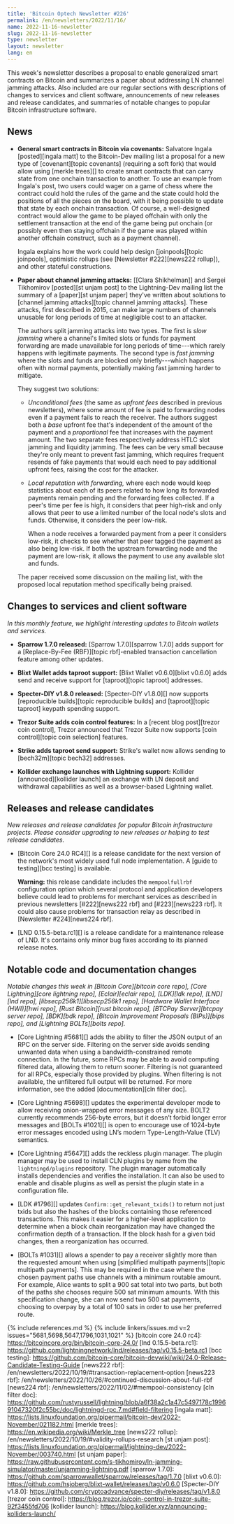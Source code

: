 ```yaml
---
title: 'Bitcoin Optech Newsletter #226'
permalink: /en/newsletters/2022/11/16/
name: 2022-11-16-newsletter
slug: 2022-11-16-newsletter
type: newsletter
layout: newsletter
lang: en
---
```

This week's newsletter describes a proposal to enable generalized smart
contracts on Bitcoin and summarizes a paper about addressing LN channel
jamming attacks.  Also included are our regular sections with
descriptions of changes to services and client software, announcements
of new releases and release candidates, and summaries of notable changes
to popular Bitcoin infrastructure software.

## News

- **General smart contracts in Bitcoin via covenants:** Salvatore Ingala
  [posted][ingala matt] to the Bitcoin-Dev mailing list a proposal for a
  new type of [covenant][topic covenants] (requiring a soft fork) that
  would allow using [merkle trees][] to create smart contracts that can
  carry state from one onchain transaction to another.  To use an
  example from Ingala's post, two users could wager on a game of chess
  where the contract could hold the rules of the game and the state
  could hold the positions of all the pieces on the board, with it being
  possible to update that state by each onchain transaction.  Of course,
  a well-designed contract would allow the game to be played offchain
  with only the settlement transaction at the end of the game being put
  onchain (or possibly even then staying offchain if the game was played
  within another offchain construct, such as a payment channel).

    Ingala explains how the work could help design [joinpools][topic
    joinpools], optimistic rollups (see [Newsletter #222][news222
    rollup]), and other stateful constructions.

- **Paper about channel jamming attacks:** [[Clara Shikhelman]] and Sergei
  Tikhomirov [posted][st unjam post] to the Lightning-Dev mailing list
  the summary of a [paper][st unjam paper] they've written about
  solutions to [channel jamming attacks][topic channel jamming attacks].
  These attacks, first described in 2015, can make large numbers of
  channels unusable for long periods of time at negligible cost to an
  attacker.

    The authors split jamming attacks into two types. The first is *slow
    jamming* where a channel's limited slots or funds for payment
    forwarding are made unavailable for long periods of time---which
    rarely happens with legitimate payments.  The second type is *fast
    jamming* where the slots and funds are blocked only briefly---which
    happens often with normal payments, potentially making fast jamming
    harder to mitigate.

    They suggest two solutions:

    - *Unconditional fees* (the same as *upfront fees* described in
      previous newsletters), where some amount of fee is paid to
      forwarding nodes even if a payment fails to reach the receiver.
      The authors suggest both a *base* upfront fee that's independent
      of the amount of the payment and a *proportional* fee that
      increases with the payment amount.  The two separate fees
      respectively address HTLC slot jamming and liquidity jamming.  The
      fees can be very small because they're only meant to prevent fast
      jamming, which requires frequent resends of fake payments that
      would each need to pay additional upfront fees, raising the cost
      for the attacker.

    - *Local reputation with forwarding,* where each node would keep
      statistics about each of its peers related to how long its
      forwarded payments remain pending and the forwarding fees
      collected.  If a peer's time per fee is high, it considers that
      peer high-risk and only allows that peer to use a limited number
      of the local node's slots and funds.  Otherwise, it considers the
      peer low-risk.

        When a node receives a forwarded payment from a peer it considers
        low-risk, it checks to see whether that peer tagged the
        payment as also being low-risk.  If both the upstream forwarding
        node and the payment are low-risk, it allows the payment to use
        any available slot and funds.

    The paper received some discussion on the mailing list, with the
    proposed local reputation method specifically being praised.

## Changes to services and client software

*In this monthly feature, we highlight interesting updates to Bitcoin
wallets and services.*

- **Sparrow 1.7.0 released:**
  [Sparrow 1.7.0][sparrow 1.7.0] adds support for a [Replace-By-Fee (RBF)][topic rbf]-enabled
  transaction cancellation feature among other updates.

- **Blixt Wallet adds taproot support:**
  [Blixt Wallet v0.6.0][blixt v0.6.0] adds send and receive support for [taproot][topic taproot] addresses.

- **Specter-DIY v1.8.0 released:**
  [Specter-DIY v1.8.0][] now supports [reproducible builds][topic reproducible
  builds] and [taproot][topic taproot] keypath spending support.

- **Trezor Suite adds coin control features:**
  In a [recent blog post][trezor coin control], Trezor announced that Trezor
  Suite now supports [coin control][topic coin selection] features.

- **Strike adds taproot send support:**
  Strike's wallet now allows sending to [bech32m][topic bech32] addresses.

- **Kollider exchange launches with Lightning support:**
  Kollider [announced][kollider launch] an exchange with LN deposit and
  withdrawal capabilities as well as a browser-based Lightning wallet.

## Releases and release candidates

*New releases and release candidates for popular Bitcoin infrastructure
projects.  Please consider upgrading to new releases or helping to test
release candidates.*

- [Bitcoin Core 24.0 RC4][] is a release candidate for the
  next version of the network's most widely used full node
  implementation.  A [guide to testing][bcc testing] is available.

  **Warning:** this release candidate includes the `mempoolfullrbf`
  configuration option which several protocol and application developers
  believe could lead to problems for merchant services as described in
  previous newsletters [#222][news222 rbf] and [#223][news223 rbf].  It
  could also cause problems for transaction relay as described in
  [Newsletter #224][news224 rbf].

- [LND 0.15.5-beta.rc1][] is a release candidate for a maintenance
  release of LND.  It's contains only minor bug fixes according to its
  planned release notes.

## Notable code and documentation changes

*Notable changes this week in [Bitcoin Core][bitcoin core repo], [Core
Lightning][core lightning repo], [Eclair][eclair repo], [LDK][ldk repo],
[LND][lnd repo], [libsecp256k1][libsecp256k1 repo], [Hardware Wallet
Interface (HWI)][hwi repo], [Rust Bitcoin][rust bitcoin repo], [BTCPay
Server][btcpay server repo], [BDK][bdk repo], [Bitcoin Improvement
Proposals (BIPs)][bips repo], and [Lightning BOLTs][bolts repo].*

- [Core Lightning #5681][] adds the ability to filter the JSON output of
  an RPC on the server side.  Filtering on the server side avoids
  sending unwanted data when using a bandwidth-constrained remote
  connection.  In the future, some RPCs may be able to avoid computing
  filtered data, allowing them to return sooner.  Filtering is not
  guaranteed for all RPCs, especially those provided by plugins.  When
  filtering is not available, the unfiltered full output will be
  returned.  For more information, see the added [documentation][cln
  filter doc].

- [Core Lightning #5698][] updates the experimental developer mode to
  allow receiving onion-wrapped error messages of any size. BOLT2
  currently recommends 256-byte errors, but it doesn’t forbid longer error
  messages and [BOLTs #1021][] is open to encourage use of 1024-byte
  error messages encoded using LN’s modern Type-Length-Value (TLV)
  semantics.

- [Core Lightning #5647][] adds the reckless plugin manager. The plugin manager
  may be used to install CLN plugins by name from the `lightningd/plugins`
  repository. The plugin manager automatically installs dependencies and verifies the
  installation. It can also be used to enable and disable plugins as well as
  persist the plugin state in a configuration file.

- [LDK #1796][] updates `Confirm::get_relevant_txids()` to return not
  just txids but also the hashes of the blocks containing those
  referenced transactions.  This makes it easier for a higher-level
  application to determine when a block chain reorganization may have
  changed the confirmation depth of a transaction.  If the block hash
  for a given txid changes, then a reorganization has occurred.

- [BOLTs #1031][] allows a spender to pay a receiver slightly more than
  the requested amount when using [simplified multipath payments][topic
  multipath payments].  This may be required in the case where the
  chosen payment paths use channels with a minimum routable amount.  For
  example, Alice wants to split a 900 sat total into two parts, but both
  of the paths she chooses require 500 sat minimum amounts.  With this
  specification change, she can now send two 500 sat payments, choosing
  to overpay by a total of 100 sats in order to use her preferred route.

{% include references.md %}
{% include linkers/issues.md v=2 issues="5681,5698,5647,1796,1031,1021" %}
[bitcoin core 24.0 rc4]: https://bitcoincore.org/bin/bitcoin-core-24.0/
[lnd 0.15.5-beta.rc1]: https://github.com/lightningnetwork/lnd/releases/tag/v0.15.5-beta.rc1
[bcc testing]: https://github.com/bitcoin-core/bitcoin-devwiki/wiki/24.0-Release-Candidate-Testing-Guide
[news222 rbf]: /en/newsletters/2022/10/19/#transaction-replacement-option
[news223 rbf]: /en/newsletters/2022/10/26/#continued-discussion-about-full-rbf
[news224 rbf]: /en/newsletters/2022/11/02/#mempool-consistency
[cln filter doc]: https://github.com/rustyrussell/lightning/blob/a6f38a2c1a47c5497178c199691047320f2c55bc/doc/lightningd-rpc.7.md#field-filtering
[ingala matt]: https://lists.linuxfoundation.org/pipermail/bitcoin-dev/2022-November/021182.html
[merkle trees]: https://en.wikipedia.org/wiki/Merkle_tree
[news222 rollup]: /en/newsletters/2022/10/19/#validity-rollups-research
[st unjam post]: https://lists.linuxfoundation.org/pipermail/lightning-dev/2022-November/003740.html
[st unjam paper]: https://raw.githubusercontent.com/s-tikhomirov/ln-jamming-simulator/master/unjamming-lightning.pdf
[sparrow 1.7.0]: https://github.com/sparrowwallet/sparrow/releases/tag/1.7.0
[blixt v0.6.0]: https://github.com/hsjoberg/blixt-wallet/releases/tag/v0.6.0
[Specter-DIY v1.8.0]: https://github.com/cryptoadvance/specter-diy/releases/tag/v1.8.0
[trezor coin control]: https://blog.trezor.io/coin-control-in-trezor-suite-92f3455fd706
[kollider launch]: https://blog.kollider.xyz/announcing-kolliders-launch/
